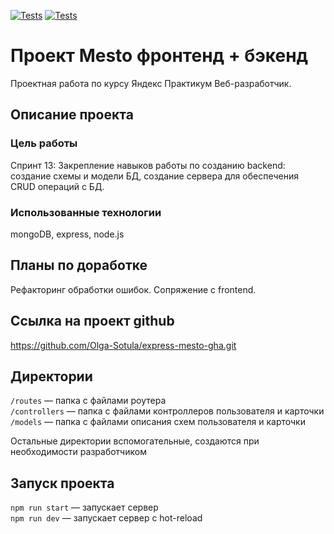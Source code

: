 [![Tests](https://github.com/FGeorgy/express-mesto-gha/actions/workflows/tests-13-sprint.yml/badge.svg)](https://github.com/FGeorgy/express-mesto-gha/actions/workflows/tests-13-sprint.yml) [![Tests](https://github.com/FGeorgy/express-mesto-gha/actions/workflows/tests-14-sprint.yml/badge.svg)](https://github.com/FGeorgy/express-mesto-gha/actions/workflows/tests-14-sprint.yml)
# Проект Mesto фронтенд + бэкенд
Проектная работа по курсу Яндекс Практикум Веб-разработчик.

## Описание проекта
### Цель работы
Спринт 13: Закрепление навыков работы по созданию backend: создание схемы и модели БД, создание сервера для обеспечения CRUD операций с БД.

### Использованные технологии
mongoDB, express, node.js

## Планы по доработке
Рефакторинг обработки ошибок.
Сопряжение с frontend.

## Ссылка на проект github
https://github.com/Olga-Sotula/express-mesto-gha.git

## Директории

`/routes` — папка с файлами роутера  
`/controllers` — папка с файлами контроллеров пользователя и карточки   
`/models` — папка с файлами описания схем пользователя и карточки  
  
Остальные директории вспомогательные, создаются при необходимости разработчиком

## Запуск проекта

`npm run start` — запускает сервер   
`npm run dev` — запускает сервер с hot-reload
